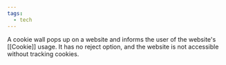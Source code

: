 ```yaml
---
tags:
  - tech
---
```

A cookie wall pops up on a website and informs the user of the website's [[Cookie]] usage. 
It has no reject option, and the website is not accessible without tracking cookies.
